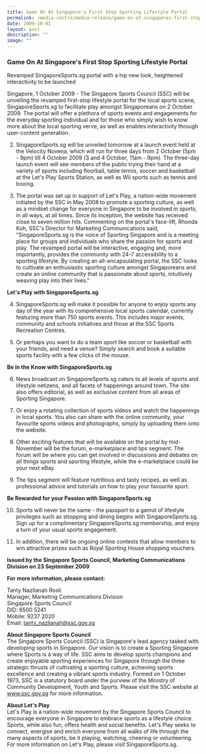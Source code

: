 ```yaml
---
title: Game On At Singapore's First Stop Sporting Lifestyle Portal
permalink: /media-centre/media-release/game-on-at-singapores-first-stop-sporting-lifestyle-portal/
date: 2009-10-01
layout: post
description: ""
image: ""
---
```

### **Game On At Singapore's First Stop Sporting Lifestyle Portal**

Revamped SingaporeSports.sg portal with a hip new look, heightened interactivity to be launched

Singapore, 1 October 2009 - The Singapore Sports Council (SSC) will be unveiling the revamped first-stop lifestyle portal for the local sports scene, SingaporeSports.sg to facilitate play amongst Singaporeans on 2 October 2009. The portal will offer a plethora of sports events and engagements for the everyday sporting individual and for those who simply wish to know more about the local sporting verve, as well as enables interactivity through user-content generation.

2. SingaporeSports.sg will be unveiled tomorrow at a launch event held at the Velocity Novena, which will run for three days from 2 October (5pm - 9pm) till 4 October 2009 (3 and 4 October, 11am - 9pm). The three-day launch event will see members of the public trying their hand at a variety of sports including floorball, table tennis, soccer and basketball at the Let's Play Sports Station, as well as Wii sports such as tennis and boxing.

3. The portal was set up in support of Let's Play, a nation-wide movement initiated by the SSC in May 2008 to promote a sporting culture, as well as a mindset change for everyone in Singapore to be involved in sports, in all ways, at all times. Since its inception, the website has received close to seven million hits. Commenting on the portal's face-lift, Rhonda Koh, SSC's Director for Marketing Communications said, "SingaporeSports.sg is the voice of Sporting Singapore and is a meeting place for groups and individuals who share the passion for sports and play. The revamped portal will be interactive, engaging and, more importantly, provides the community with 24-7 accessibility to a sporting lifestyle. By creating an all-encapsulating portal, the SSC looks to cultivate an enthusiastic sporting culture amongst Singaporeans and create an online community that is passionate about sports, intuitively weaving play into their lives."

**Let's Play with SingaporeSports.sg**

4. SingaporeSports.sg will make it possible for anyone to enjoy sports any day of the year with its comprehensive local sports calendar, currently featuring more than 750 sports events. This includes major events, community and schools initiatives and those at the SSC Sports Recreation Centres.

5. Or perhaps you want to do a team sport like soccer or basketball with your friends, and need a venue? Simply search and book a suitable sports facility with a few clicks of the mouse.

**Be in the Know with SingaporeSports.sg**

6. News broadcast on SingaporeSports.sg caters to all levels of sports and lifestyle netizens, and all facets of happenings around town. The site also offers editorial, as well as exclusive content from all areas of Sporting Singapore.

7. Or enjoy a rotating collection of sports videos and watch the happenings in local sports. You also can share with the online community, your favourite sports videos and photographs, simply by uploading them onto the website.

8. Other exciting features that will be available on the portal by mid-November will be the forum, e-marketplace and tips segment. The forum will be where you can get involved in discussions and debates on all things sports and sporting lifestyle, while the e-marketplace could be your next eBay.

9. The tips segment will feature nutritious and tasty recipes, as well as professional advice and tutorials on how to play your favourite sport.

**Be Rewarded for your Passion with SingaporeSports.sg**

10. Sports will never be the same - the passport to a gamut of lifestyle privileges such as shopping and dining begins with SingaporeSports.sg. Sign up for a complimentary SingaporeSports.sg membership, and enjoy a turn of your usual sports engagement.

11. In addition, there will be ongoing online contests that allow members to win attractive prizes such as Royal Sporting House shopping vouchers.

**Issued by the Singapore Sports Council, Marketing Communications Division on 23 September 2009**

**For more information, please contact:**

Tanty Nazlianah Rosli
<br>
Manager, Marketing Communications Division
<br>
Singapore Sports Council
<br>
DID: 6500 5241
<br>
Mobile: 9237 2020
<br>
Email: tanty_nazlianah@ssc.gov.sg

**About Singapore Sports Council**
<br>
The Singapore Sports Council (SSC) is Singapore's lead agency tasked with developing sports in Singapore. Our vision is to create a Sporting Singapore where Sports is a way of life. SSC aims to develop sports champions and create enjoyable sporting experiences for Singapore through the three strategic thrusts of cultivating a sporting culture, achieving sports excellence and creating a vibrant sports industry. Formed on 1 October 1973, SSC is a statutory board under the purview of the Ministry of Community Development, Youth and Sports. Please visit the SSC website at www.ssc.gov.sg for more information.

**About Let's Play**
<br>
Let's Play is a nation-wide movement by the Singapore Sports Council to encourage everyone in Singapore to embrace sports as a lifestyle choice. Sports, while also fun, offers health and social benefits. Let's Play seeks to connect, energise and enrich everyone from all walks of life through the many aspects of sports, be it playing, watching, cheering or volunteering. For more information on Let's Play, please visit SingaporeSports.sg.